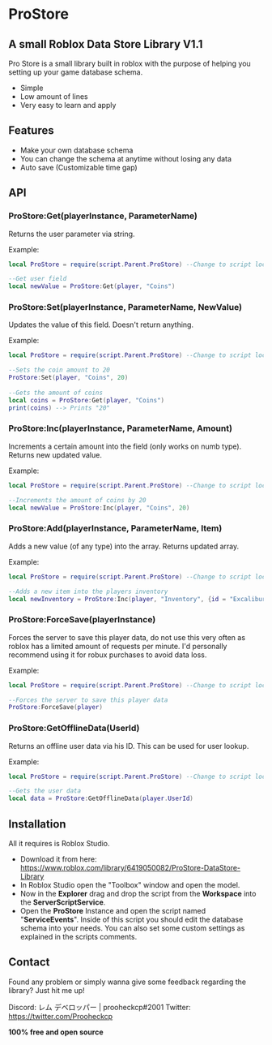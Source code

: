 # ProStore
## A small Roblox Data Store Library V1.1
Pro Store is a small library built in roblox with the purpose of helping you setting up your game database schema.

- Simple
- Low amount of lines
- Very easy to learn and apply

## Features

- Make your own database schema
- You can change the schema at anytime without losing any data
- Auto save (Customizable time gap)


## API

### ProStore:Get(playerInstance, ParameterName)

Returns the user parameter via string.

Example:
```lua
local ProStore = require(script.Parent.ProStore) --Change to script location

--Get user field
local newValue = ProStore:Get(player, "Coins")
```
### ProStore:Set(playerInstance, ParameterName, NewValue)
Updates the value of this field. Doesn't return anything.

Example:
```lua
local ProStore = require(script.Parent.ProStore) --Change to script location

--Sets the coin amount to 20
ProStore:Set(player, "Coins", 20)
	
--Gets the amount of coins
local coins = ProStore:Get(player, "Coins")
print(coins) --> Prints "20"
```
### ProStore:Inc(playerInstance, ParameterName, Amount)
Increments a certain amount into the field (only works on numb type). Returns new updated value.

Example:
```lua
local ProStore = require(script.Parent.ProStore) --Change to script location

--Increments the amount of coins by 20
local newValue = ProStore:Inc(player, "Coins", 20)
```

### ProStore:Add(playerInstance, ParameterName, Item)
Adds a new value (of any type) into the array. Returns updated array.

Example:
```lua
local ProStore = require(script.Parent.ProStore) --Change to script location

--Adds a new item into the players inventory
local newInventory = ProStore:Inc(player, "Inventory", {id = "Excalibur", type = "Sword"})
```

### ProStore:ForceSave(playerInstance)
Forces the server to save this player data, do not use this very often as roblox has a limited amount of requests per minute. I'd personally recommend using it for robux purchases to avoid data loss.

Example:
```lua
local ProStore = require(script.Parent.ProStore) --Change to script location

--Forces the server to save this player data
ProStore:ForceSave(player)
```

### ProStore:GetOfflineData(UserId)
Returns an offline user data via his ID. This can be used for user lookup.

Example:
```lua
local ProStore = require(script.Parent.ProStore) --Change to script location

--Gets the user data
local data = ProStore:GetOfflineData(player.UserId)
```

## Installation

All it requires is Roblox Studio.

* Download it from here: https://www.roblox.com/library/6419050082/ProStore-DataStore-Library
* In Roblox Studio open the "Toolbox" window and open the model.
*  Now in the **Explorer** drag and drop the script from the **Workspace** into the **ServerScriptService**.
*  Open the **ProStore** Instance and open the script named "**ServiceEvents**". Inside of this script you should edit the database schema into your needs. You can also set some custom settings as explained in the scripts comments.

## Contact

Found any problem or simply wanna give some feedback regarding the library? Just hit me up!

Discord: レム デベロッパー | prooheckcp#2001
Twitter: https://twitter.com/Prooheckcp


**100% free and open source**
